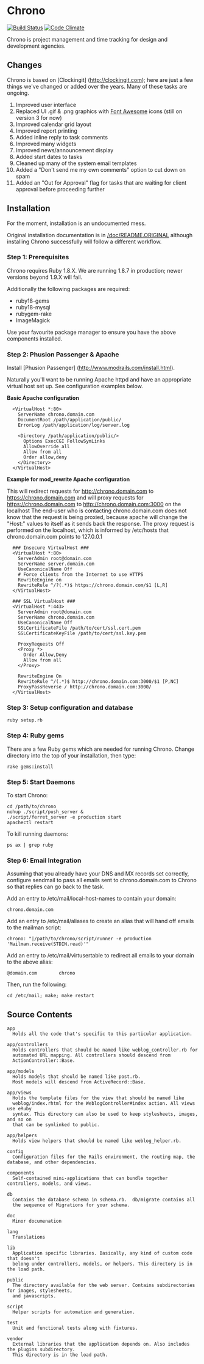 # Chrono

[![Build Status](https://travis-ci.org/EMRL/chrono.svg?branch=master)](https://travis-ci.org/EMRL/chrono) [![Code Climate](https://codeclimate.com/github/EMRL/chrono/badges/gpa.svg)](https://codeclimate.com/github/EMRL/chrono)

Chrono is project management and time tracking for design and development agencies.

## Changes

Chrono is based on [Clockingit] (http://clockingit.com); here are just a few things we've changed or added over the years. Many of these tasks are ongoing.

1. Improved user interface
2. Replaced UI .gif & .png graphics with [Font Awesome](http://fontawesome.github.io/Font-Awesome/3.2.1/) icons (still on version 3 for now)
3. Improved calendar grid layout
4. Improved report printing
5. Added inline reply to task comments
6. Improved many widgets
7. Improved news/announcement display
8. Added start dates to tasks
9. Cleaned up many of the system email templates
10. Added a "Don't send me my own comments" option to cut down on spam
11. Added an "Out for Approval" flag for tasks that are waiting for client approval before proceeding further

## Installation

For the moment, installation is an undocumented mess.

Original installation documentation is in [/doc/README.ORIGINAL](https://github.com/EMRL/chrono/blob/master/doc/README.ORIGINAL) although installing Chrono successfully will follow a different workflow.

### Step 1: Prerequisites

Chrono requires Ruby 1.8.X. We are running 1.8.7 in production; newer versions beyond 1.9.X will fail.

Additionally the following packages are required:

- ruby18-gems
- ruby18-mysql
- rubygem-rake
- ImageMagick

Use your favourite package manager to ensure you have the above components installed.

### Step 2: Phusion Passenger & Apache

Install [Phusion Passenger] (http://www.modrails.com/install.html).

Naturally you'll want to be running Apache httpd and have an appropriate virtual host set up. See configuration examples below.

**Basic Apache configuration**
```
  <VirtualHost *:80>
    ServerName chrono.domain.com
    DocumentRoot /path/application/public/
    ErrorLog /path/application/log/server.log

    <Directory /path/application/public/>
      Options ExecCGI FollowSymLinks
      AllowOverride all
      Allow from all
      Order allow,deny
    </Directory>
  </VirtualHost>
```

**Example for mod_rewrite Apache configuration**

This will redirect requests for http://chrono.domain.com to https://chrono.domain.com
and will proxy requests for https://chrono.domain.com to http://chrono.domain.com:3000 on the localhost
The end-user who is contacting chrono.domain.com does not know that the request is being proxied, because apache will change the "Host:" values to itself as it sends back the response. The proxy request is performed on the localhost, which is informed by /etc/hosts that chrono.domain.com points to 127.0.0.1
```
  ### Insecure VirtualHost ###
  <VirtualHost *:80>
    ServerAdmin root@domain.com
    ServerName server.domain.com
    UseCanonicalName Off
    # Force clients from the Internet to use HTTPS
    RewriteEngine on
    RewriteRule ^/?(.*)$ https://chrono.domain.com/$1 [L,R]
  </VirtualHost>

  ### SSL VirtualHost ###
  <VirtualHost *:443>
    ServerAdmin root@domain.com
    ServerName chrono.domain.com
    UseCanonicalName Off
    SSLCertificateFile /path/to/cert/ssl.cert.pem
    SSLCertificateKeyFile /path/to/cert/ssl.key.pem

    ProxyRequests Off
    <Proxy *>
      Order Allow,Deny
      Allow from all
    </Proxy>

    RewriteEngine On
    RewriteRule ^/(.*)$ http://chrono.domain.com:3000/$1 [P,NC]
    ProxyPassReverse / http://chrono.domain.com:3000/
  </VirtualHost>
```

### Step 3: Setup configuration and database
```
ruby setup.rb
```

### Step 4: Ruby gems

There are a few Ruby gems which are needed for running Chrono. Change directory into the top of your installation, then type:
```
rake gems:install
```

### Step 5: Start Daemons

To start Chrono:
```
cd /path/to/chrono
nohup ./script/push_server &
./script/ferret_server -e production start
apachectl restart
```

To kill running daemons:
```
ps ax | grep ruby
```

### Step 6: Email Integration

Assuming that you already have your DNS and MX records set correctly, configure sendmail to pass all emails sent to chrono.domain.com to Chrono so that replies can go back to the task.

Add an entry to /etc/mail/local-host-names to contain your domain:

```
chrono.domain.com
```

Add an entry to /etc/mail/aliases to create an alias that will hand off emails to the mailman script:

```
chrono: "|/path/to/chrono/script/runner -e production 'Mailman.receive(STDIN.read)'"
```

Add an entry to /etc/mail/virtusertable to redirect all emails to your domain to the above alias:

```
@domain.com        chrono
```

Then, run the following:

```
cd /etc/mail; make; make restart
```

## Source Contents
```
app
  Holds all the code that's specific to this particular application.

app/controllers
  Holds controllers that should be named like weblog_controller.rb for
  automated URL mapping. All controllers should descend from
  ActionController::Base.

app/models
  Holds models that should be named like post.rb.
  Most models will descend from ActiveRecord::Base.

app/views
  Holds the template files for the view that should be named like
  weblog/index.rhtml for the WeblogController#index action. All views use eRuby
  syntax. This directory can also be used to keep stylesheets, images, and so on
  that can be symlinked to public.

app/helpers
  Holds view helpers that should be named like weblog_helper.rb.

config
  Configuration files for the Rails environment, the routing map, the database, and other dependencies.

components
  Self-contained mini-applications that can bundle together controllers, models, and views.

db
  Contains the database schema in schema.rb.  db/migrate contains all
  the sequence of Migrations for your schema.

doc
  Minor documenation

lang
  Translations
  
lib
  Application specific libraries. Basically, any kind of custom code that doesn't
  belong under controllers, models, or helpers. This directory is in the load path.

public
  The directory available for the web server. Contains subdirectories for images, stylesheets,
  and javascripts.

script
  Helper scripts for automation and generation.

test
  Unit and functional tests along with fixtures.

vendor
  External libraries that the application depends on. Also includes the plugins subdirectory.
  This directory is in the load path.
 ```
